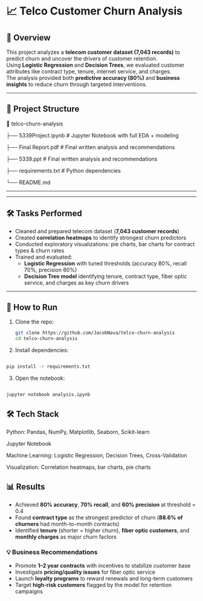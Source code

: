 # 📈 Telco Customer Churn Analysis

## 📌 Overview
This project analyzes a **telecom customer dataset (7,043 records)** to predict churn and uncover the drivers of customer retention.  
Using **Logistic Regression** and **Decision Trees**, we evaluated customer attributes like contract type, tenure, internet service, and charges.  
The analysis provided both **predictive accuracy (80%)** and **business insights** to reduce churn through targeted interventions.  

---

## 📂 Project Structure
📂 telco-churn-analysis

├── 5339Project.ipynb # Jupyter Notebook with full EDA + modeling

├── Final Report.pdf # Final written analysis and recommendations

├── 5339.ppt # Final written analysis and recommendations

├── requirements.txt # Python dependencies

└── README.md

---
---

## 🛠️ Tasks Performed
- Cleaned and prepared telecom dataset (**7,043 customer records**)  
- Created **correlation heatmaps** to identify strongest churn predictors  
- Conducted exploratory visualizations: pie charts, bar charts for contract types & churn rates  
- Trained and evaluated:
  - **Logistic Regression** with tuned thresholds (accuracy 80%, recall 70%, precision 60%)  
  - **Decision Tree model** identifying tenure, contract type, fiber optic service, and charges as key churn drivers  

---

## 🚀 How to Run
1. Clone the repo:
   ```bash
   git clone https://github.com/JacobNava/telco-churn-analysis
   cd telco-churn-analysis
     ```
2. Install dependencies:

  ```bash

pip install -r requirements.txt
  ```

3. Open the notebook:

  ```bash

jupyter notebook analysis.ipynb
  ```

## 🛠️ Tech Stack
Python: Pandas, NumPy, Matplotlib, Seaborn, Scikit-learn

Jupyter Notebook

Machine Learning: Logistic Regression, Decision Trees, Cross-Validation

Visualization: Correlation heatmaps, bar charts, pie charts

## 📊 Results

- Achieved **80% accuracy**, **70% recall**, and **60% precision** at threshold = 0.4  
- Found **contract type** as the strongest predictor of churn (**88.6% of churners** had month-to-month contracts)  
- Identified **tenure** (shorter = higher churn), **fiber optic customers**, and **monthly charges** as major churn factors  

### 💡 Business Recommendations
- Promote **1–2 year contracts** with incentives to stabilize customer base  
- Investigate **pricing/quality issues** for fiber optic service  
- Launch **loyalty programs** to reward renewals and long-term customers  
- Target **high-risk customers** flagged by the model for retention campaigns  
